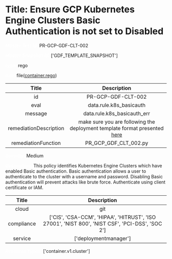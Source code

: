 



# Title: Ensure GCP Kubernetes Engine Clusters Basic Authentication is not set to Disabled


***<font color="white">Master Test Id:</font>*** PR-GCP-GDF-CLT-002

***<font color="white">Master Snapshot Id:</font>*** ['GDF_TEMPLATE_SNAPSHOT']

***<font color="white">type:</font>*** rego

***<font color="white">rule:</font>*** file([container.rego])  
  
  
  
  

|Title|Description|
| :---: | :---: |
|id|PR-GCP-GDF-CLT-002|
|eval|data.rule.k8s_basicauth|
|message|data.rule.k8s_basicauth_err|
|remediationDescription|make sure you are following the deployment template format presented <a href='https://cloud.google.com/kubernetes-engine/docs/reference/rest/v1/projects.locations.clusters' target='_blank'>here</a>|
|remediationFunction|PR_GCP_GDF_CLT_002.py|


***<font color="white">Severity:</font>*** Medium

***<font color="white">Description:</font>*** This policy identifies Kubernetes Engine Clusters which have enabled Basic authentication. Basic authentication allows a user to authenticate to the cluster with a username and password. Disabling Basic authentication will prevent attacks like brute force. Authenticate using client certificate or IAM.  
  
  

|Title|Description|
| :---: | :---: |
|cloud|git|
|compliance|['CIS', 'CSA-CCM', 'HIPAA', 'HITRUST', 'ISO 27001', 'NIST 800', 'NIST CSF', 'PCI-DSS', 'SOC 2']|
|service|['deploymentmanager']|


***<font color="white">Resource Types:</font>*** ['container.v1.cluster']


[container.rego]: https://github.com/prancer-io/prancer-compliance-test/tree/master/google/iac/container.rego
